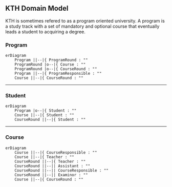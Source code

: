 ## KTH Domain Model
KTH is sometimes refered to as a program oriented university. A program is a study track with a set of mandatory and optional course that eventually leads a student to acquiring a degree.



### Program

```mermaid
erDiagram
    Program ||--|{ ProgramRound : ""
    ProgramRound |o--|{ Course : ""
    ProgramRound |o--|{ CourseRound : ""
    Program ||--|{ ProgramResponsible : ""
    Course ||--|{ CourseRound : ""
```

------------

### Student
```mermaid
erDiagram
    Program |o--|{ Student : ""
    Course ||--|{ Student : ""
    CourseRound ||--|{ Student : ""
```

------------

### Course
```mermaid
erDiagram
    Course ||--|{ CourseResponsible : ""
    Course ||--|{ Teacher : ""
    CourseRound ||--|{ Teacher : ""
    CourseRound ||--|| Assistant : ""
    CourseRound ||--|| CourseResponsible : ""
    CourseRound ||--|| Examinor : ""
    Course ||--|{ CourseRound : ""
```